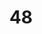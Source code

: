 ---
title: "48"
imageurl: "https://imgs1.thamizhnation.org/assets/48.webp"
dwnurl: "https://imgs1.thamizhnation.org/img/48.jpg"
tags: ['thalaivar']
---